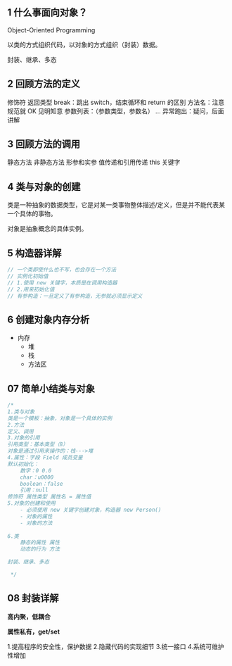 ## 1 什么事面向对象？

Object-Oriented Programming

以类的方式组织代码，以对象的方式组织（封装）数据。

封装、继承、多态

## 2 回顾方法的定义

修饰符
返回类型
break：跳出 switch，结束循环和 return 的区别
方法名：注意规范就 OK 见明知意
参数列表：（参数类型，参数名） ...
异常跑出：疑问，后面讲解

## 3 回顾方法的调用

静态方法
非静态方法
形参和实参
值传递和引用传递
this 关键字

## 4 类与对象的创建

类是一种抽象的数据类型，它是对某一类事物整体描述/定义，但是并不能代表某一个具体的事物。

对象是抽象概念的具体实例。

## 5 构造器详解

```Java
// 一个类即使什么也不写，也会存在一个方法
// 实例化初始值
// 1.使用 new 关键字，本质是在调用构造器
// 2.用来初始化值
// 有参构造：一旦定义了有参构造，无参就必须显示定义
```

## 6 创建对象内存分析

- 内存
    - 堆
    - 栈
    - 方法区

## 07 简单小结类与对象

```java
/*
1.类与对象
类是一个模板：抽象，对象是一个具体的实例
2.方法
定义、调用
3.对象的引用
引用类型：基本类型（8）
对象是通过引用来操作的：栈--->堆
4.属性：字段 Field 成员变量
默认初始化：
    数字：0 0.0
    char：u0000
    boolean：false
    引用：null
修饰符 属性类型 属性名 = 属性值
5.对象的创建和使用
    - 必须使用 new 关键字创建对象，构造器 new Person()
    - 对象的属性
    - 对象的方法
    
6.类
    静态的属性 属性
    动态的行为 方法

封装、继承、多态

 */
```

## 08 封装详解

**高内聚，低耦合**

**属性私有，get/set**

1.提高程序的安全性，保护数据
2.隐藏代码的实现细节
3.统一接口
4.系统可维护性增加


